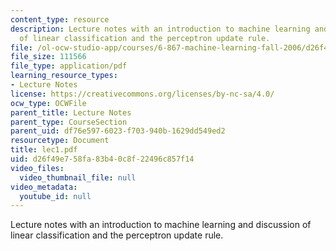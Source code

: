 ```yaml
---
content_type: resource
description: Lecture notes with an introduction to machine learning and discussion
  of linear classification and the perceptron update rule.
file: /ol-ocw-studio-app/courses/6-867-machine-learning-fall-2006/d26f49e758fa83b40c8f22496c857f14_lec1.pdf
file_size: 111566
file_type: application/pdf
learning_resource_types:
- Lecture Notes
license: https://creativecommons.org/licenses/by-nc-sa/4.0/
ocw_type: OCWFile
parent_title: Lecture Notes
parent_type: CourseSection
parent_uid: df76e597-6023-f703-940b-1629dd549ed2
resourcetype: Document
title: lec1.pdf
uid: d26f49e7-58fa-83b4-0c8f-22496c857f14
video_files:
  video_thumbnail_file: null
video_metadata:
  youtube_id: null
---
```

Lecture notes with an introduction to machine learning and discussion of linear classification and the perceptron update rule.